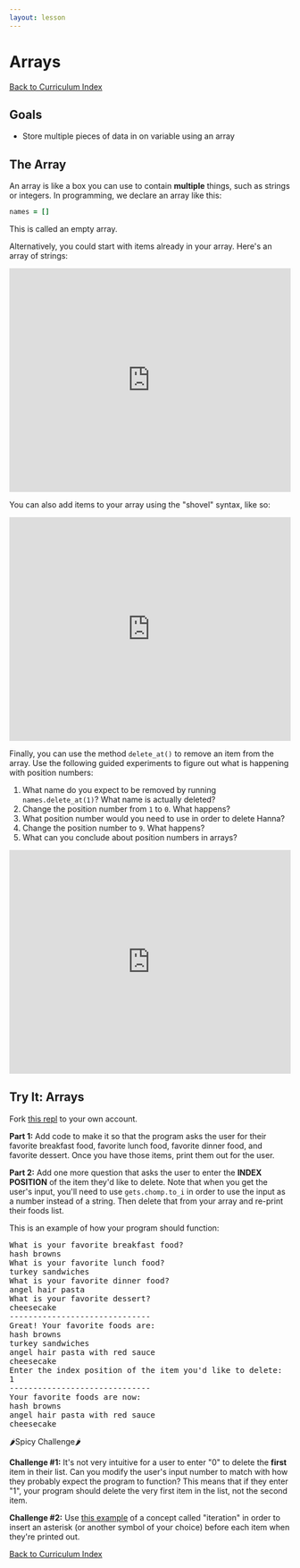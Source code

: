 ```yaml
---
layout: lesson
---
```


# Arrays

<a href="../">Back to Curriculum Index</a>

## Goals

- Store multiple pieces of data in on variable using an array

## The Array

An array is like a box you can use to contain **multiple** things, such as strings or integers. In programming, we declare an array like this:

```ruby
names = []
```

This is called an empty array.

Alternatively, you could start with items already in your array. Here's an array of strings:

<iframe height="400px" width="100%" src="https://repl.it/@turingschool/Arrays?lite=true" scrolling="no" frameborder="no" allowtransparency="true" allowfullscreen="true" sandbox="allow-forms allow-pointer-lock allow-popups allow-same-origin allow-scripts allow-modals"></iframe>

You can also add items to your array using the "shovel" syntax, like so:

<iframe height="400px" width="100%" src="https://repl.it/@turingschool/Arrays-Shovel?lite=true" scrolling="no" frameborder="no" allowtransparency="true" allowfullscreen="true" sandbox="allow-forms allow-pointer-lock allow-popups allow-same-origin allow-scripts allow-modals"></iframe>

Finally, you can use the method `delete_at()` to remove an item from the array. Use the following guided experiments to figure out what is happening with position numbers:

1. What name do you expect to be removed by running `names.delete_at(1)`? What name is actually deleted?
2. Change the position number from `1` to `0`. What happens?
3. What position number would you need to use in order to delete Hanna?
4. Change the position number to `9`. What happens?
5. What can you conclude about position numbers in arrays?

<iframe height="400px" width="100%" src="https://repl.it/@turingschool/Arrays-Delete-At?lite=true" scrolling="no" frameborder="no" allowtransparency="true" allowfullscreen="true" sandbox="allow-forms allow-pointer-lock allow-popups allow-same-origin allow-scripts allow-modals"></iframe>

<div class="try-it-new">
  <h2>Try It: Arrays</h2>
  <p>Fork <a target="blank" href="https://repl.it/@turingschool/Favorite-Foods">this repl</a> to your own account. </p>
  <p><b>Part 1:</b> Add code to make it so that the program asks the user for their favorite breakfast food, favorite lunch food, favorite dinner food, and favorite dessert. Once you have those items, print them out for the user.</p>
  <p><b>Part 2:</b> Add one more question that asks the user to enter the <b>INDEX POSITION</b> of the item they'd like to delete. Note that when you get the user's input, you'll need to use <code>gets.chomp.to_i</code> in order to use the input as a number instead of a string. Then delete that from your array and re-print their foods list.</p>
  <p>This is an example of how your program should function:</p>
  <pre>What is your favorite breakfast food?
hash browns
What is your favorite lunch food?
turkey sandwiches
What is your favorite dinner food?
angel hair pasta
What is your favorite dessert?
cheesecake
------------------------------
Great! Your favorite foods are:
hash browns
turkey sandwiches
angel hair pasta with red sauce
cheesecake
Enter the index position of the item you'd like to delete:
1
------------------------------
Your favorite foods are now:
hash browns
angel hair pasta with red sauce
cheesecake</pre>

  <div class="spicy-container">
    <p class="spicy-click">🌶Spicy Challenge🌶</p>
    <div class="spicy-toggle">
    <p><strong>Challenge #1:</strong> It's not very intuitive for a user to enter "0" to delete the <b>first</b> item in their list. Can you modify the user's input number to match with how they probably expect the program to function? This means that if they enter "1", your program should delete the very first item in the list, not the second item.</p>
    <p><strong>Challenge #2:</strong> Use <a target="blank" href="https://repl.it/@turingschool/Iteration-Example">this example</a> of a concept called "iteration" in order to insert an asterisk (or another symbol of your choice) before each item when they're printed out.</p>
    </div>
  </div>
</div>

<a href="../">Back to Curriculum Index</a>
